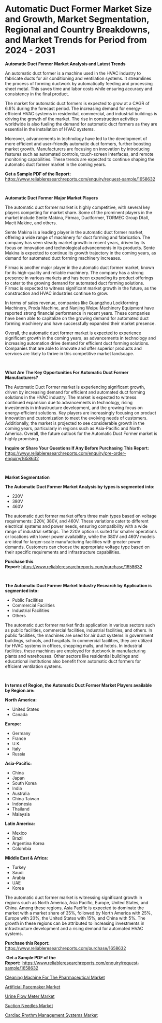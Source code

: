 <p><h1>Automatic Duct Former Market Size and Growth, Market Segmentation, Regional and Country Breakdowns, and Market Trends for Period from 2024 -  2031</h1></p><p><strong>Automatic Duct Former Market Analysis and Latest Trends</strong></p>
<p><p>An automatic duct former is a machine used in the HVAC industry to fabricate ducts for air conditioning and ventilation systems. It streamlines the process of forming ductwork by automatically feeding and processing sheet metal. This saves time and labor costs while ensuring accuracy and consistency in the final product.</p><p>The market for automatic duct formers is expected to grow at a CAGR of 6.9% during the forecast period. The increasing demand for energy-efficient HVAC systems in residential, commercial, and industrial buildings is driving the growth of the market. The rise in construction activities worldwide is also fueling the demand for automatic duct formers as they are essential in the installation of HVAC systems.</p><p>Moreover, advancements in technology have led to the development of more efficient and user-friendly automatic duct formers, further boosting market growth. Manufacturers are focusing on innovation by introducing features such as automated controls, touch-screen interfaces, and remote monitoring capabilities. These trends are expected to continue shaping the automatic duct former market in the coming years.</p></p>
<p><strong>Get a Sample PDF of the Report:&nbsp;</strong> <a href="https://www.reliableresearchreports.com/enquiry/request-sample/1658632">https://www.reliableresearchreports.com/enquiry/request-sample/1658632</a></p>
<p>&nbsp;</p>
<p><strong>Automatic Duct Former Major Market Players</strong></p>
<p><p>The automatic duct former market is highly competitive, with several key players competing for market share. Some of the prominent players in the market include Sente Makina, Firmac, Ductformer, TORMEC Group Dtall, Macit Makine, and others.</p><p>Sente Makina is a leading player in the automatic duct former market, offering a wide range of machinery for duct forming and fabrication. The company has seen steady market growth in recent years, driven by its focus on innovation and technological advancements in its products. Sente Makina is expected to continue its growth trajectory in the coming years, as demand for automated duct forming machinery increases.</p><p>Firmac is another major player in the automatic duct former market, known for its high-quality and reliable machinery. The company has a strong presence in various markets and has been expanding its product offerings to cater to the growing demand for automated duct forming solutions. Firmac is expected to witness significant market growth in the future, as the construction and HVAC industries continue to grow.</p><p>In terms of sales revenue, companies like Guangzhou Lockforming Machinery, Preda Machine, and Nanjing Weipu Machinery Equipment have reported strong financial performance in recent years. These companies have been able to capitalize on the growing demand for automated duct forming machinery and have successfully expanded their market presence.</p><p>Overall, the automatic duct former market is expected to experience significant growth in the coming years, as advancements in technology and increasing automation drive demand for efficient duct forming solutions. Companies that are able to innovate and offer superior products and services are likely to thrive in this competitive market landscape.</p></p>
<p>&nbsp;</p>
<p><strong>What Are The Key Opportunities For Automatic Duct Former Manufacturers?</strong></p>
<p><p>The Automatic Duct Former market is experiencing significant growth, driven by increasing demand for efficient and automated duct forming solutions in the HVAC industry. The market is expected to witness continued expansion due to advancements in technology, rising investments in infrastructure development, and the growing focus on energy-efficient solutions. Key players are increasingly focusing on product innovation and customization to meet the evolving needs of customers. Additionally, the market is projected to see considerable growth in the coming years, particularly in regions such as Asia-Pacific and North America. Overall, the future outlook for the Automatic Duct Former market is highly promising.</p></p>
<p><strong>Inquire or Share Your Questions If Any Before Purchasing This Report:</strong> <a href="https://www.reliableresearchreports.com/enquiry/pre-order-enquiry/1658632">https://www.reliableresearchreports.com/enquiry/pre-order-enquiry/1658632</a></p>
<p>&nbsp;</p>
<p><strong>Market Segmentation</strong></p>
<p><strong>The Automatic Duct Former Market Analysis by types is segmented into:</strong></p>
<p><ul><li>220V</li><li>380V</li><li>460V</li></ul></p>
<p><p>The automatic duct former market offers three main types based on voltage requirements: 220V, 380V, and 460V. These variations cater to different electrical systems and power needs, ensuring compatibility with a wide range of industrial settings. The 220V option is suited for smaller operations or locations with lower power availability, while the 380V and 460V models are ideal for larger-scale manufacturing facilities with greater power demands. Customers can choose the appropriate voltage type based on their specific requirements and infrastructure capabilities.</p></p>
<p><strong>Purchase this Report:&nbsp;</strong><a href="https://www.reliableresearchreports.com/purchase/1658632">https://www.reliableresearchreports.com/purchase/1658632</a></p>
<p>&nbsp;</p>
<p><strong>The Automatic Duct Former Market Industry Research by Application is segmented into:</strong></p>
<p><ul><li>Public Facilities</li><li>Commercial Facilities</li><li>Industrial Facilities</li><li>Others</li></ul></p>
<p><p>The automatic duct former market finds application in various sectors such as public facilities, commercial facilities, industrial facilities, and others. In public facilities, the machines are used for air duct systems in government buildings, schools, and hospitals. In commercial facilities, they are utilized for HVAC systems in offices, shopping malls, and hotels. In industrial facilities, these machines are employed for ductwork in manufacturing plants and warehouses. Other sectors like residential buildings and educational institutions also benefit from automatic duct formers for efficient ventilation systems.</p></p>
<p>&nbsp;</p>
<p><strong>In terms of Region, the Automatic Duct Former Market Players available by Region are:</strong></p>
<p>
    <p> <strong> North America: </strong>
        <ul>
            <li>United States</li>
            <li>Canada</li>
        </ul>
        </p> 
    <p> <strong> Europe: </strong>
        <ul>
            <li>Germany</li>
            <li>France</li>
            <li>U.K.</li>
            <li>Italy</li>
            <li>Russia</li>
        </ul>
        </p> 
    <p> <strong> Asia-Pacific: </strong>
        <ul>
            <li>China</li>
            <li>Japan</li>
            <li>South Korea</li>
            <li>India</li>
            <li>Australia</li>
            <li>China Taiwan</li>
            <li>Indonesia</li>
            <li>Thailand</li>
            <li>Malaysia</li>
        </ul>
        </p> 
    <p> <strong> Latin America: </strong>
        <ul>
            <li>Mexico</li>
            <li>Brazil</li>
            <li>Argentina Korea</li>
            <li>Colombia</li>
        </ul>
        </p> 
    <p> <strong> Middle East & Africa: </strong>
        <ul>
            <li>Turkey</li>
            <li>Saudi</li>
            <li>Arabia</li>
            <li>UAE</li>
            <li>Korea</li>
        </ul>
    </p>
    </p>
<p><p>The automatic duct former market is witnessing significant growth in regions such as North America, Asia Pacific, Europe, United States, and China. Among these regions, Asia Pacific is expected to dominate the market with a market share of 35%, followed by North America with 25%, Europe with 20%, the United States with 15%, and China with 5%. The growth in these regions can be attributed to increasing investments in infrastructure development and a rising demand for automated HVAC systems.</p></p>
<p><strong>Purchase this Report: </strong><a href="https://www.reliableresearchreports.com/purchase/1658632">https://www.reliableresearchreports.com/purchase/1658632</a></p>
<p>&nbsp;<strong>Get a Sample PDF of the Report:&nbsp;&nbsp;</strong><a href="https://www.reliableresearchreports.com/enquiry/request-sample/1658632">https://www.reliableresearchreports.com/enquiry/request-sample/1658632</a></p>
<p><strong></strong></p>
<p><p><a href="https://medium.com/p/e114b694e120/edit">Cleaning Machine For The Pharmaceutical Market</a></p><p><a href="https://medium.com/p/f999bb282700/edit">Artificial Pacemaker Market</a></p><p><a href="https://medium.com/p/a38033c9a3ce/edit">Urine Flow Meter Market</a></p><p><a href="https://medium.com/p/b62e02650108/edit">Suction Needles Market</a></p><p><a href="https://medium.com/p/ff26efb6b2f2/edit">Cardiac Rhythm Management Systems Market</a></p></p>